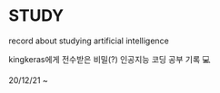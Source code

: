 # STUDY
record about studying artificial intelligence

kingkeras에게 전수받은 비밀(?) 인공지능 코딩 공부 기록 💻

20/12/21 ~
